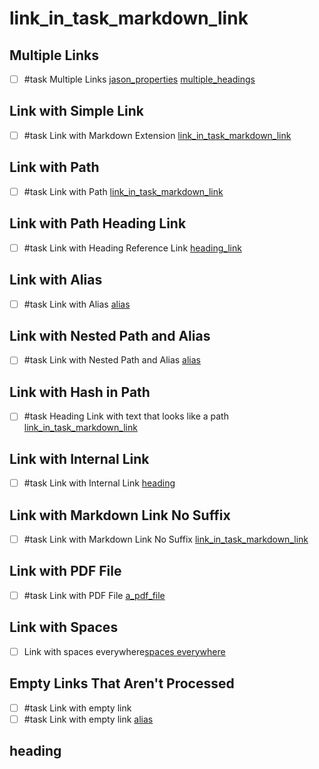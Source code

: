 # link_in_task_markdown_link

## Multiple Links

- [ ] #task Multiple Links [jason_properties](jason_properties.md) [multiple_headings](multiple_headings.md)

## Link with Simple Link

- [ ] #task Link with Markdown Extension [link_in_task_markdown_link](link_in_task_markdown_link.md)

## Link with Path

- [ ] #task Link with Path [link_in_task_markdown_link](Test%20Data/link_in_task_markdown_link.md)

## Link with Path Heading Link

- [ ] #task Link with Heading Reference Link [heading_link](path/link_in_task_markdown_link.md#heading_link)

## Link with Alias

- [ ] #task Link with Alias [alias](link_in_task_markdown_link.md)

## Link with Nested Path and Alias

- [ ] #task Link with Nested Path and Alias [alias](path/path/link_in_task_markdown_link.md)

## Link with Hash in Path

- [ ] #task Heading Link with text that looks like a path [link_in_task_markdown_link](pa#th/path/link_in_task_markdown_link.md)

## Link with Internal Link

- [ ] #task Link with Internal Link [heading](#heading)

## Link with Markdown Link No Suffix

- [ ] #task Link with Markdown Link No Suffix [link_in_task_markdown_link](link_in_task_markdown_link)

## Link with PDF File

- [ ] #task Link with PDF File [a_pdf_file](a_pdf_file.pdf)

## Link with Spaces

- [ ] Link with spaces everywhere[spaces everywhere](Test%20Data/spaced%20filename%20link.md#spaced%20heading)

## Empty Links That Aren't Processed

- [ ] #task Link with empty link []()
- [ ] #task Link with empty link [alias]()

## heading
